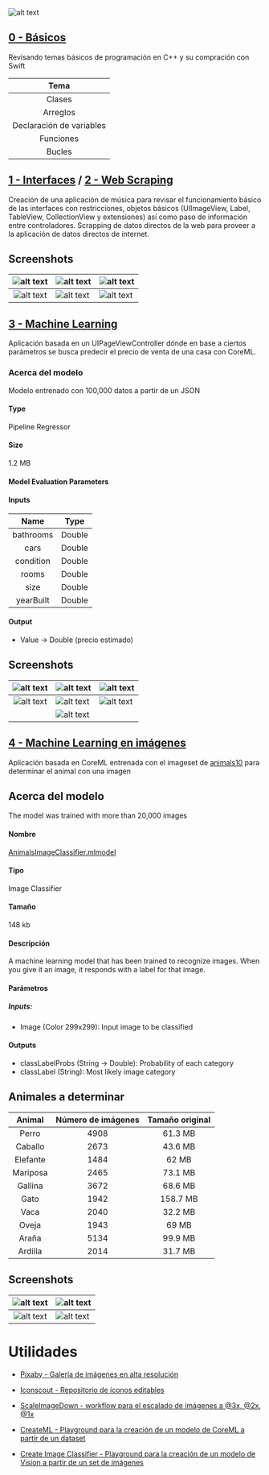 ![alt text](https://camo.githubusercontent.com/de32b354687f1cd9b05a89e4aa03c7f2d311f294/68747470733a2f2f73776966742e6f72672f6173736574732f696d616765732f73776966742e737667)

## [0 - Básicos](https://github.com/ColeMacGrath/SwiftFromScratch/tree/master/0%20-%20Básicos)

Revisando temas básicos de programación en C++ y su compración con Swift

|           Tema           |
| :----------------------: |
|          Clases          |
|         Arreglos         |
| Declaración de variables |
|        Funciones         |
|          Bucles          |

## [1 - Interfaces](https://github.com/ColeMacGrath/SwiftFromScratch/tree/master/1%20-%20Interfaces/Interfaz-1) / [2 - Web Scraping](https://github.com/ColeMacGrath/SwiftFromScratch/tree/master/2%20-%20Web%20Scrapping)

Creación de una aplicación de música para revisar el funcionamiento básico de las interfaces con restricciones, objetos básicos (UIImageView, Label, TableView, CollectionView y extensiones) así como paso de información entre controladores.  Scrapping de datos directos de la web para proveer a la aplicación de datos directos de internet.

## Screenshots

| ![alt text](https://user-images.githubusercontent.com/42153044/65650765-c81ccb80-dfd1-11e9-94fa-c05ef8235b08.png) | ![alt text](https://user-images.githubusercontent.com/42153044/65650766-c8b56200-dfd1-11e9-846a-72e82cf38983.png) | ![alt text](https://user-images.githubusercontent.com/42153044/65650767-c8b56200-dfd1-11e9-8c00-3a16d87ba260.png) |
| :----------------------------------------------------------: | ------------------------------------------------------------ | ------------------------------------------------------------ |
| ![alt text](https://user-images.githubusercontent.com/42153044/65650768-c8b56200-dfd1-11e9-930a-1d7a016bd5a3.png) | ![alt text](https://user-images.githubusercontent.com/42153044/65650769-c8b56200-dfd1-11e9-8712-4cda7fed8792.png) | ![alt text](https://user-images.githubusercontent.com/42153044/65650770-c8b56200-dfd1-11e9-96c6-afc0838f48f1.png) |

## [3 - Machine Learning](https://github.com/ColeMacGrath/SwiftFromScratch/tree/master/3%20-%20HousePrice)

Aplicación basada en un UIPageViewController dónde en base a ciertos parámetros se busca predecir el precio de venta de una casa con CoreML.

### Acerca del modelo 

Modelo entrenado con 100,000 datos a partir de un JSON

#### Type

Pipeline Regressor

#### Size

1.2 MB

#### Model Evaluation Parameters

 #### Inputs

|   Name    |  Type  |
| :-------: | :----: |
| bathrooms | Double |
|   cars    | Double |
| condition | Double |
|   rooms   | Double |
|   size    | Double |
| yearBuilt | Double |

#### Output

* Value -> Double (precio estimado)

## Screenshots

| ![alt text](https://user-images.githubusercontent.com/42153044/66789815-f1cf6100-eeb2-11e9-92cc-a03c6e678832.png) | ![alt text](https://user-images.githubusercontent.com/42153044/66789816-f1cf6100-eeb2-11e9-9630-5a45e613860e.png) | ![alt text](https://user-images.githubusercontent.com/42153044/66789817-f1cf6100-eeb2-11e9-9cc2-9bb36bba789e.png) |
| :----------------------------------------------------------: | ------------------------------------------------------------ | ------------------------------------------------------------ |
| ![alt text](https://user-images.githubusercontent.com/42153044/66789818-f1cf6100-eeb2-11e9-80d8-ad4da2a16107.png) | ![alt text](https://user-images.githubusercontent.com/42153044/66789819-f1cf6100-eeb2-11e9-81a2-b6f748b1925d.png) | ![alt text](https://user-images.githubusercontent.com/42153044/66789820-f267f780-eeb2-11e9-82cc-92675a4bcf42.png) |
|                                                              | ![alt text](https://user-images.githubusercontent.com/42153044/66789822-f267f780-eeb2-11e9-9ba2-da6efe92f8c8.png) |                                                              |

## [4 - Machine Learning en imágenes](https://github.com/ColeMacGrath/SwiftFromScratch/tree/master/4%20-%20Image%20Predictor)

Aplicación basada en CoreML entrenada con el imageset de [animals10](https://www.kaggle.com/alessiocorrado99/animals10) para determinar el animal con una imagen

## Acerca del modelo

The model was trained with more than 20,000 images

#### Nombre

[AnimalsImageClassifier.mlmodel](https://github.com/ColeMacGrath/SwiftFromScratch/blob/master/4%20-%20Image%20Predictor/AnimalsImageClassifier.mlmodel)

#### Tipo

Image Classifier

#### Tamaño

148 kb

#### Descripción

A machine learning model that has been trained to recognize images. When you give it an image, it responds with a label for that image.

#### Parámetros

##### Inputs:

- Image (Color 299x299): Input image to be classified

#### Outputs

- classLabelProbs (String -> Double): Probability of each category
- classLabel (String): Most likely image category

## Animales a determinar

|  Animal  | Número de imágenes | Tamaño original |
| :------: | :----------------: | :-------------: |
|  Perro   |        4908        |     61.3 MB     |
| Caballo  |        2673        |     43.6 MB     |
| Elefante |        1484        |      62 MB      |
| Mariposa |        2465        |     73.1 MB     |
| Gallina  |        3672        |     68.6 MB     |
|   Gato   |        1942        |    158.7 MB     |
|   Vaca   |        2040        |     32.2 MB     |
|  Oveja   |        1943        |      69 MB      |
|  Araña   |        5134        |     99.9 MB     |
| Ardilla  |        2014        |     31.7 MB     |

## Screenshots

| ![alt text](https://user-images.githubusercontent.com/42153044/66969556-a43c2b00-f04f-11e9-96fb-0559a24a7d51.png) | ![alt text](https://user-images.githubusercontent.com/42153044/66969557-a4d4c180-f04f-11e9-9d66-22962b582c0e.png) |
| :----------------------------------------------------------: | ------------------------------------------------------------ |
| ![alt text](https://user-images.githubusercontent.com/42153044/66969558-a4d4c180-f04f-11e9-9749-be4c27489ac4.png) | ![alt text](https://user-images.githubusercontent.com/42153044/66969559-a56d5800-f04f-11e9-9315-c8427cb27646.png) |

# Utilidades

* [Pixaby - Galería de imágenes en alta resolución](https://pixabay.com)

* [Iconscout - Repositorio de íconos editables](https://iconscout.com)

* [ScaleImageDown - workflow para el escalado de imágenes a @3x, @2x, @1x](https://github.com/ColeMacGrath/SwiftFromScratch/tree/master/Utilidades/ScaleImageDown.workflow)

* [CreateML - Playground para la creación de un modelo de CoreML a partir de un dataset](https://github.com/ColeMacGrath/SwiftFromScratch/tree/master/Utilidades/CreateML.playground)

* [Create Image Classifier - Playground para la creación de un modelo de Vision a partir de un set de imágenes](https://github.com/ColeMacGrath/SwiftFromScratch/tree/master/Utilidades/Create%20Image%20Classifier.playground)
